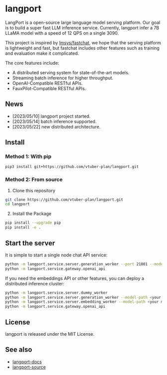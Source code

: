 # langport
LangPort is a open-source large language model serving platform.
Our goal is to build a super fast LLM inference service. Currently, langport infer a 7B LLaMA model with a speed of 12 QPS on a single 3090.

This project is inspired by [lmsys/fastchat](https://github.com/lm-sys/FastChat), we hope that the serving platform is lightweight and fast, but fastchat includes other features such as training and evaluation make it complicated.

The core features include:
- A distributed serving system for state-of-the-art models.
- Streaming batch inference for higher throughput.
- OpenAI-Compatible RESTful APIs.
- FauxPilot-Compatible RESTful APIs.

## News
- [2023/05/10] langport project started.
- [2023/05/14] batch inference supported.
- [2023/05/22] new distributed architecture.


## Install

### Method 1: With pip

```bash
pip3 install git+https://github.com/vtuber-plan/langport.git 
```

### Method 2: From source

1. Clone this repository
```bash
git clone https://github.com/vtuber-plan/langport.git
cd langport
```

2. Install the Package
```bash
pip install --upgrade pip
pip install -e .
```

## Start the server

It is simple to start a single node chat API service:
``` bash
python -m langport.service.server.generation_worker --port 21001 --model-path <your model path> --neighbors=http://localhost:21001
python -m langport.service.gateway.openai_api
```

If you need the embeddings API or other features, you can deploy a distributed inference cluster:
``` bash
python -m langport.service.server.dummy_worker
python -m langport.service.server.generation_worker --model-path <your model path>
python -m langport.service.server.embedding_worker --model-path <your model path>
python -m langport.service.gateway.openai_api
```

## License

langport is released under the MIT License.


## See also

- [langport-docs](https://langport.readthedocs.io/)
- [langport-source](https://github.com/vtuber-plan/langport)

